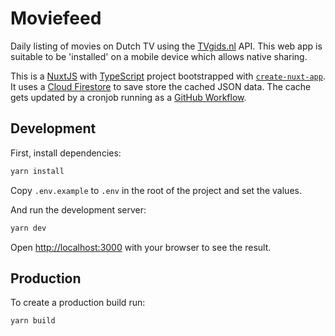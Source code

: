 # Moviefeed

Daily listing of movies on Dutch TV using the [TVgids.nl](https://www.tvgids.nl/) API. This web app is suitable to be 'installed' on a mobile device which allows native sharing.

This is a [NuxtJS](https://nuxtjs.org/) with [TypeScript](https://www.typescriptlang.org/) project bootstrapped with [`create-nuxt-app`](https://nuxtjs.org/docs/get-started/installation/). It uses a [Cloud Firestore](https://firebase.google.com/docs/firestore) to save store the cached JSON data. The cache gets updated by a cronjob running as a [GitHub Workflow](https://docs.github.com/en/actions/using-workflows).

## Development

First, install dependencies:

```bash
yarn install
```

Copy `.env.example` to `.env` in the root of the project and set the values.

And run the development server:

```bash
yarn dev
```

Open [http://localhost:3000](http://localhost:3000) with your browser to see the result.

## Production

To create a production build run:

```bash
yarn build
```
